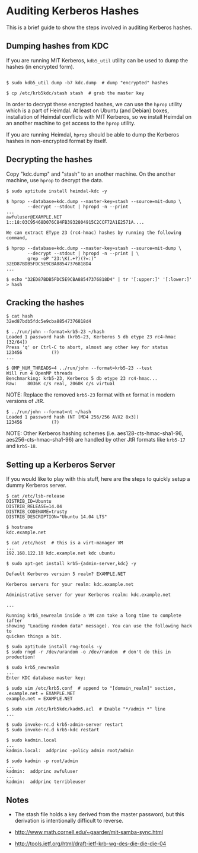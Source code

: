 Auditing Kerberos Hashes
========================

This is a brief guide to show the steps involved in auditing Kerberos hashes.

Dumping hashes from KDC
-----------------------

If you are running MIT Kerberos, ``kdb5_util`` utility can be used to dump
the hashes (in encrypted form).

```

$ sudo kdb5_util dump -b7 kdc.dump  # dump "encrypted" hashes

$ cp /etc/krb5kdc/stash stash  # grab the master key

```

In order to decrypt these encrypted hashes, we can use the ``hprop`` utility
which is a part of Heimdal. At least on Ubuntu (and Debian) boxes, installation
of Heimdal conflicts with MIT Kerberos, so we install Heimdal on an another
machine to get access to the ``hprop`` utility.

If you are running Heimdal, ``hprop`` should be able to dump the Kerberos
hashes in non-encrypted format by itself.

Decrypting the hashes
---------------------

Copy "kdc.dump" and "stash" to an another machine. On the another machine, use
``hprop`` to decrypt the data.

```
$ sudo aptitude install heimdal-kdc -y

$ hprop --database=kdc.dump --master-key=stash --source=mit-dump \
		--decrypt --stdout | hpropd -n --print
...
awfuluser@EXAMPLE.NET 1::18:03C95468D076C84FB3932804915C2CCF72A1E2571A....

We can extract EType 23 (rc4-hmac) hashes by running the following command,

$ hprop --database=kdc.dump --master-key=stash --source=mit-dump \
		--decrypt --stdout | hpropd -n --print | \
		grep -oP "23:\K(.+?)(?=:)"
32ED87BDB5FDC5E9CBA88547376818D4
...

$ echo "32ED87BDB5FDC5E9CBA88547376818D4" | tr '[:upper:]' '[:lower:]' > hash
```

Cracking the hashes
-------------------

```
$ cat hash
32ed87bdb5fdc5e9cba88547376818d4

$ ../run/john --format=krb5-23 ~/hash
Loaded 1 password hash (krb5-23, Kerberos 5 db etype 23 rc4-hmac [32/64])
Press 'q' or Ctrl-C to abort, almost any other key for status
123456           (?)
...

$ OMP_NUM_THREADS=4 ../run/john --format=krb5-23 --test
Will run 4 OpenMP threads
Benchmarking: krb5-23, Kerberos 5 db etype 23 rc4-hmac...
Raw:	8036K c/s real, 2060K c/s virtual
```

NOTE: Replace the removed `krb5-23` format with `nt` format in modern versions
of JtR.

```
$ ../run/john --format=nt ~/hash
Loaded 1 password hash (NT [MD4 256/256 AVX2 8x3])
123456           (?)
```

NOTE: Other Kerberos hashing schemes (i.e. aes128-cts-hmac-sha1-96, aes256-cts-hmac-sha1-96)
are handled by other JtR formats like `krb5-17` and `krb5-18`.

Setting up a Kerberos Server
----------------------------

If you would like to play with this stuff, here are the steps to quickly setup
a dummy Kerberos server.

```
$ cat /etc/lsb-release
DISTRIB_ID=Ubuntu
DISTRIB_RELEASE=14.04
DISTRIB_CODENAME=trusty
DISTRIB_DESCRIPTION="Ubuntu 14.04 LTS"

$ hostname
kdc.example.net

$ cat /etc/host  # this is a virt-manager VM
...
192.168.122.10 kdc.example.net kdc ubuntu

$ sudo apt-get install krb5-{admin-server,kdc} -y

Default Kerberos version 5 realm? EXAMPLE.NET

Kerberos servers for your realm: kdc.example.net

Administrative server for your Kerberos realm: kdc.example.net

...

Running krb5_newrealm inside a VM can take a long time to complete (after
showing "Loading random data" message). You can use the following hack to
quicken things a bit.

$ sudo aptitude install rng-tools -y
$ sudo rngd -r /dev/urandom -o /dev/random  # don't do this in production!

$ sudo krb5_newrealm
...
Enter KDC database master key:

$ sudo vim /etc/krb5.conf  # append to "[domain_realm]" section,
.example.net = EXAMPLE.NET
example.net = EXAMPLE.NET

$ sudo vim /etc/krb5kdc/kadm5.acl  # Enable "*/admin *" line
...

$ sudo invoke-rc.d krb5-admin-server restart
$ sudo invoke-rc.d krb5-kdc restart

$ sudo kadmin.local
...
kadmin.local:  addprinc -policy admin root/admin

$ sudo kadmin -p root/admin
...
kadmin:  addprinc awfuluser
...
kadmin:  addprinc terribleuser
```

Notes
-----

* The stash file holds a key derived from the master password, but this
  derivation is intentionally difficult to reverse.

* http://www.math.cornell.edu/~gaarder/mit-samba-sync.html

* http://tools.ietf.org/html/draft-ietf-krb-wg-des-die-die-die-04
